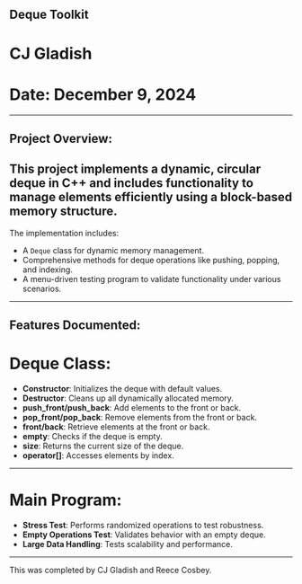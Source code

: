 ## Deque Toolkit
# CJ Gladish
# Date: December 9, 2024
---
## Project Overview:
This project implements a dynamic, circular deque in C++ and includes functionality to manage elements efficiently using a block-based memory structure. 
---
The implementation includes:

- A `Deque` class for dynamic memory management.
- Comprehensive methods for deque operations like pushing, popping, and indexing.
- A menu-driven testing program to validate functionality under various scenarios.
---
## Features Documented:
# Deque Class:

- **Constructor**: Initializes the deque with default values.
- **Destructor**: Cleans up all dynamically allocated memory.
- **push_front/push_back**: Add elements to the front or back.
- **pop_front/pop_back**: Remove elements from the front or back.
- **front/back**: Retrieve elements at the front or back.
- **empty**: Checks if the deque is empty.
- **size**: Returns the current size of the deque.
- **operator[]**: Accesses elements by index.
---
# Main Program:

- **Stress Test**: Performs randomized operations to test robustness.
- **Empty Operations Test**: Validates behavior with an empty deque.
- **Large Data Handling**: Tests scalability and performance.
---
This was completed by CJ Gladish and Reece Cosbey.